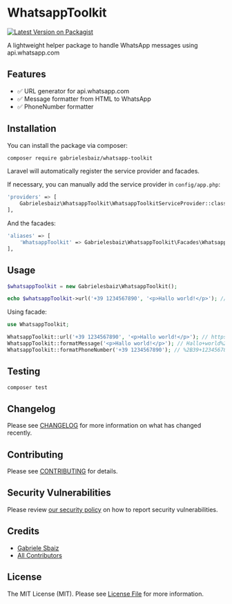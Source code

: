 # WhatsappToolkit

[![Latest Version on Packagist](https://img.shields.io/packagist/v/gabrielesbaiz/unsplash-toolkit.svg?style=flat-square)](https://packagist.org/packages/gabrielesbaiz/whatsapp-toolkit)

A lightweight helper package to handle WhatsApp messages using api.whatsapp.com

## Features

- ✅ URL generator for api.whatsapp.com
- ✅ Message formatter from HTML to WhatsApp
- ✅ PhoneNumber formatter

## Installation

You can install the package via composer:

```bash
composer require gabrielesbaiz/whatsapp-toolkit
```

Laravel will automatically register the service provider and facades.

If necessary, you can manually add the service provider in `config/app.php`:

```bash
'providers' => [
    Gabrielesbaiz\WhatsappToolkit\WhatsappToolkitServiceProvider::class,
],
```
And the facades:

```bash
'aliases' => [
    'WhatsappToolkit' => Gabrielesbaiz\WhatsappToolkit\Facades\WhatsappToolkit::class,
],
```

## Usage

```php
$whatsappToolkit = new Gabrielesbaiz\WhatsappToolkit();

echo $whatsappToolkit->url('+39 1234567890', '<p>Hallo world!</p>'); // https://api.whatsapp.com/send?phone=%2B39+1234567890&text=Hallo+world%21
```

Using facade:

```php
use WhatsappToolkit;

WhatsappToolkit::url('+39 1234567890', '<p>Hallo world!</p>'); // https://api.whatsapp.com/send?phone=%2B39+1234567890&text=Hallo+world%21
WhatsappToolkit::formatMessage('<p>Hallo world!</p>'); // Hallo+world%21
WhatsappToolkit::formatPhoneNumber('+39 1234567890'); // %2B39+1234567890
```

## Testing

```bash
composer test
```

## Changelog

Please see [CHANGELOG](CHANGELOG.md) for more information on what has changed recently.

## Contributing

Please see [CONTRIBUTING](CONTRIBUTING.md) for details.

## Security Vulnerabilities

Please review [our security policy](../../security/policy) on how to report security vulnerabilities.

## Credits

- [Gabriele Sbaiz](https://github.com/gabrielesbaiz)
- [All Contributors](../../contributors)

## License

The MIT License (MIT). Please see [License File](LICENSE.md) for more information.
